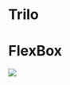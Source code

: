 # Trilo
<h1>FlexBox</h1>
<img src="https://user-images.githubusercontent.com/75259953/117309249-dedf0180-ae47-11eb-94d0-84be637de4f3.jpg" />
